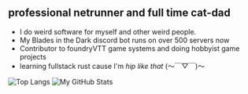 ## professional netrunner and full time cat-dad

- I do weird software for myself and other weird people.
- My Blades in the Dark discord bot runs on over 500 servers now
- Contributor to foundryVTT game systems and doing hobbyist game projects
- learning fullstack rust cause I'm *hip like that* (～￣▽￣)～

![Top Langs](https://github-readme-stats.vercel.app/api/top-langs/?username=benjo121ben&layout=compact&theme=midnight-purple)
![My GitHub Stats](https://github-readme-stats.vercel.app/api?username=benjo121ben&show_icons=true&hide=prs&rank_icon=github&custom_title=benji's%20GitHub%20Stats&theme=midnight-purple&include_all_commits=false)
<!--
**benjo121ben/benjo121ben** is a ✨ _special_ ✨ repository because its `README.md` (this file) appears on your GitHub profile.

Here are some ideas to get you started:

- 🔭 I’m currently working on ...
- 🌱 I’m currently learning ...
- 👯 I’m looking to collaborate on ...
- 🤔 I’m looking for help with ...
- 💬 Ask me about ...
- 📫 How to reach me: ...
- 😄 Pronouns: ...
- ⚡ Fun fact: ...
-->
